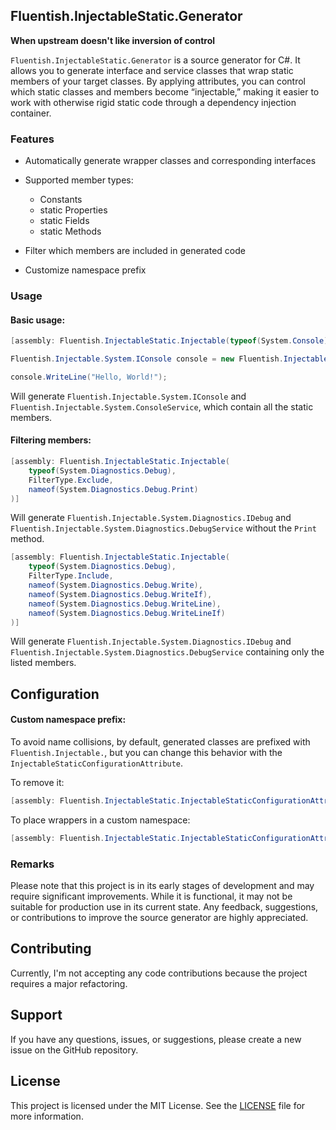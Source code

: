 ## Fluentish.InjectableStatic.Generator  
**When upstream doesn't like inversion of control**

`Fluentish.InjectableStatic.Generator` is a source generator for C#. It allows you to generate interface and service classes that wrap static members of your target classes. By applying attributes, you can control which static classes and members become “injectable,” making it easier to work with otherwise rigid static code through a dependency injection container.

### Features
- Automatically generate wrapper classes and corresponding interfaces
- Supported member types:
  - Constants
  - static Properties
  - static Fields
  - static Methods

- Filter which members are included in generated code
- Customize namespace prefix

### Usage
#### Basic usage:
```csharp
[assembly: Fluentish.InjectableStatic.Injectable(typeof(System.Console))]

Fluentish.Injectable.System.IConsole console = new Fluentish.Injectable.System.ConsoleService();

console.WriteLine("Hello, World!");
```
Will generate `Fluentish.Injectable.System.IConsole` and `Fluentish.Injectable.System.ConsoleService`, which contain all the static members.

#### Filtering members:
```csharp
[assembly: Fluentish.InjectableStatic.Injectable(
    typeof(System.Diagnostics.Debug),
    FilterType.Exclude,
    nameof(System.Diagnostics.Debug.Print)
)]
```
Will generate `Fluentish.Injectable.System.Diagnostics.IDebug` and `Fluentish.Injectable.System.Diagnostics.DebugService` without the `Print` method.

```csharp
[assembly: Fluentish.InjectableStatic.Injectable(
    typeof(System.Diagnostics.Debug),
    FilterType.Include,
    nameof(System.Diagnostics.Debug.Write),
    nameof(System.Diagnostics.Debug.WriteIf),
    nameof(System.Diagnostics.Debug.WriteLine),
    nameof(System.Diagnostics.Debug.WriteLineIf)
)]
```
Will generate `Fluentish.Injectable.System.Diagnostics.IDebug` and `Fluentish.Injectable.System.Diagnostics.DebugService` containing only the listed members.

## Configuration
#### Custom namespace prefix:
To avoid name collisions, by default, generated classes are prefixed with `Fluentish.Injectable.`, but you can change this behavior with the `InjectableStaticConfigurationAttribute`.

To remove it:
```csharp
[assembly: Fluentish.InjectableStatic.InjectableStaticConfigurationAttribute("")]
```

To place wrappers in a custom namespace:
```csharp
[assembly: Fluentish.InjectableStatic.InjectableStaticConfigurationAttribute("My.Namespace")]
```

### Remarks
Please note that this project is in its early stages of development and may require significant improvements. While it is functional, it may not be suitable for production use in its current state. Any feedback, suggestions, or contributions to improve the source generator are highly appreciated.

## Contributing
Currently, I'm not accepting any code contributions because the project requires a major refactoring.

## Support
If you have any questions, issues, or suggestions, please create a new issue on the GitHub repository.

## License
This project is licensed under the MIT License. See the  [LICENSE](LICENSE.txt) file for more information.
